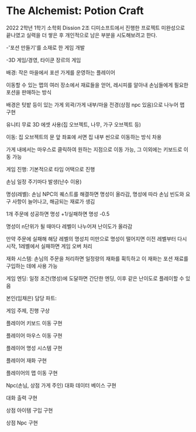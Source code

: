 # The Alchemist: Potion Craft
2022 2학년 1학기 소학회 Dission 2조 디미소프트에서 진행한 프로젝트
미완성으로 끝나였고 실력을 더 쌓은 후 개인적으로 남은 부분을 시도해보려고 한다.

-'포션 만들기'를 소재로 한 게임 개발

-3D 게임/경영, 타이쿤 장르의 게임

배경: 작은 마을에서 포션 가게를 운영하는 플레이어

이동할 수 있는 맵의 여러 장소에서 재료들을 얻어, 레시피를 알아내 손님들에게 필요한 포션을 판매하는 방식

배경은 텃밭 등이 있는 가게 외곽/가게 내부/마을 전경(상점 npc 있음)으로 나누어 맵 구현

유니티 무료 3D 에셋 사용(집 오브젝트, 나무, 가구 오브젝트 등)

이동: 집 오브젝트의 문 앞 좌표에 서면 집 내부 씬으로 이동하는 방식 차용

가게 내에서는 마우스로 클릭하여 원하는 지점으로 이동 가능, 그 이외에는 키보드로 이동 가능

게임 진행: 기본적으로 타임 어택으로 진행

손님 일정 주기마다 발생(난수 이용)

명성(레벨): 손님 NPC의 퀘스트를 해결하면 명성이 올라감, 명성에 따라 손님 빈도와 요구 사항이 늘어나고, 해금되는 재료가 생김

1개 주문에 성공하면 명성 +1/실패하면 명성 -0.5

명성이 n단위가 될 때마다 레벨이 나누어져 난이도가 올라감

만약 주문에 실패해 해당 레벨의 명성치 미만으로 명성이 떨어지면 이전 레벨부터 다시 시작, 1레벨에서 실패하면 게임 오버 처리

재화 시스템: 손님의 주문을 처리하면 일정량의 재화를 휙득하고 이 재화는 포션 재료를 구입하는 데에 사용 가능

게임 엔딩: 일정 조건(명성)에 도달하면 간단한 엔딩, 이후 같은 난이도로 플레이할 수 있음

본인(임채은) 담당 파트:

게임 주제, 진행 구상

플레이어 키보드 이동 구현

플레이어 마우스 이동 구현

플레이어 명성 시스템 구현

플레이어 재화 구현

플레이어의 맵 이동 구현

Npc(손님, 상점 가게 주인) 대화 데이터 베이스 구현

대화 출력 구현

상점 아이템 구입 구현

상점 Npc 구현
